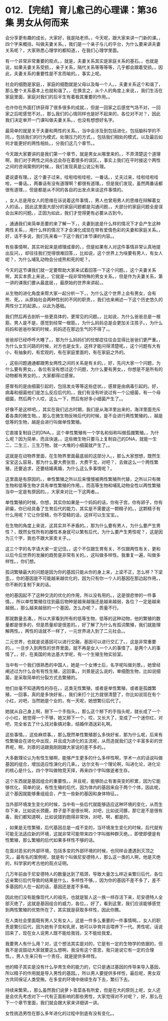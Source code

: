 # 012.【完结】育儿愈己的心理课：第36集 男女从何而来

会分享更有趣的成长，大家好，我是陆老师。，今天呢，跟大家来讲一门新的课。，四个字来概括，叫做夫妻关系。，我们是一个亲子与儿的平台，为什么要来讲夫妻关系呢？，大家熟悉心理学的都知道，，在我们心理学里面。

有一个非常非常重要的观点。，就是，夫妻关系其实是家庭关系的基石。，也就是说，如果夫妻关系受损，，亲子关系，隔代关系等等等等，几乎都会跟着受损。，因此，夫妻关系的重要性是不言而喻的。，事实上呢。

社会的细胞是家庭，，家庭的细胞就是父母以及每一个人。，夫妻关系这个和谐了，那么整个关系基本上也就和谐了。，在换言之，从个人的角度上来说，，我们生活在家庭里面，家庭对我们的后半生有着极其重要的作用。。

也许你在外面打拼获得了很多很多的成就，，但是一回家之后感觉气场不对，一回家之后呢感觉不对。，那么我们的心情同样也是好不起来的，各位对不对？，因此我们决定单开一门课叫做夫妻关系。，也没有想想好名字。

最简单的就是关于夫妻和两性的关系。，当中会涉及到包括进化，包括脑科学的不同，，包括我们的行为模式，处理压力的方式，，包括我们相处的模式，以及最后如何才能更好的两性相处。，分我们这几个章节。。

今天跟大家要讲的是我们第一个章节，就是男女从哪里来的。，不弄清楚这个道理啊，我们对于两性之间永远会存在着很多的误区。，事实上我们在平时接这个两性之间的咨询案例的时候，，我们发现真是公说公有理。

婆说婆有理。，这个妻子过来，哇啦哇啦哇啦，一番话。，丈夫过来，哇啦哇啦哇啦，一番话。，两番话有没有道理啊？都很有道理。，但是我们发现，虽然两番话都很有道理，，但是都是从不同的各自的出发点来谈这件事情的。

，女人总是用女人的思维在诉说着这件事情，，男人也曾用男人的思维在辩解着女人的话。，因此这里面大部分的家庭问题都是沟通问题，，大部分的家庭问题全是误会出来的问题。，正因为如此，我们才觉得更有必要从古到今。

，通通我们来简单恶要的来了解一下，，夫妻到底是什么样的情况下才会产生这种两性关系，，用什么样的情况下才会演化成现在带有爱情色彩的夫妻和家庭关系。，好，话不多说，我们先来看一下这个我们本节课的内容。。

有些事情啊，其实听起来是顺理成章的，，但是如果有人对这件事情非常认真地提出反问，，却往往我们觉得很难回答，，比如说，这个世界上为啥要有男人，有女人呢？，为什么哺乳动物会分成熊和死的呢？。

今天的这节课我们就一定要帮助大家来试着回答一下这个问题。，这个夫妻关系啊，其实本质上来说，，它就是一段非常特殊的男女关系。，但是作为夫妻关系，第一讲的课我们要从最底层，，最原始的世界来讲起，。

从生物的进化角度来帮大家一起分析一下，，为什么这个世界上会有男女，会有熊、死。，从原始社会两种性别的不同的职责，，我们也来阐述一下这个历史悠久的两性分工的起源。，以此为基础。

我们然后再去剖析一些更具体的，更常见的问题。，比如说，为什么爸爸总是一根筋，男人是不是，感觉到经常一根筋。，为什么妈妈总是会更加关注孩子。，为什么妈妈和爸爸吵架的时候，妈妈还在那边生气的不得了，。

爸爸却已经呼呼大睡了。，那为什么妈妈们的忧郁症往往会显得比爸爸们更严重。，为什么女生问路的时候，对方也是女生，这样才能问得清楚呢。，这个问题有大有小，有抽象的，有宏观的，有在家庭里面的，有在家庭之外的。

，这些问题通通都跟男女两性之间的关系是有关的。，好，先问大家一个问题，为什么要有男女。，各位有没有想过这个问题，为什么要有男女。，你想是不是所有的动物都有男女的。，大家都得过感冒。

感冒有的是由细菌引起的，包括发炎等等这些症状。，感冒是由病毒引起的。好，病毒和细菌他们是怎么反应后代的。，我们有没有听说过有一个公细菌，有一个母细菌，然后两个人哎，这么一下，然后有好多小细菌产生了。。

好像不是这样吧。，其实在我们远古时期，我们是从海洋里出来的，海洋里面充斥着各类的微生物。，那么在微生物反映后代的时候，是不会进行两性繁殖的。，越是低等的生物，越是会进行叫做单性繁殖。

它直接复制自己的DNA。，这个单性繁殖有一个学名和俗称叫做孤雌繁殖。，为什么呢？因为简单，而且快速。，这些微生物只要马上复制自己的DNA，就能一生二，二生三，三生万物，就一大堆的小细菌就产生了。。

这就是在动物界里面，在生物界里面最底层的这部分人。，那么大家想想，既然生宝宝这么容易，那为什么要大费张哲，大费干戈，对吧？，去做这么一个两性繁殖，还要追求，还要结婚离婚，为什么这么多事情呢？。

这里面是有原因的。，单性繁殖之所以后来慢慢被两性繁殖所代替，之所以只有微生物和低等生物才具有单性繁殖的作用。，而高等生物和哺乳动物全性以两性繁殖当中一定是有原因的。，大家来对比一下这两者。。

单性繁殖的时候，你想，其实你如果是一个妈妈的话，你有子宫，你有卵子，你有卵巢，你已经具备了生育后代的能力，其实是不需要这一颗精子的。，这颗精子有什么用呢？它让你受精，你不受精的话，这样可以生宝宝。。

在生物的角度上来说，这其实并不矛盾的。，那为什么要有男人，为什么要产生男性？，既然女性所有的雌性本身就可以繁有后代，为什么要产生男性呢？，这是因为三个字，我也不跟大家卖关子。。

这三个字的名字请大家一定记住。，这个不仅跟生育有关，不仅跟两性有关，更和以后今后世界的发展的趋势是非常有关的。，这叫做多样性。我重复一遍，叫做多样性。，你们想。

孤词繁殖最大的问题是因为你的基因只能从你的身上来，上梁不正，怎么样？下梁歪。，你的基因是不可能越来越优化的，因为只有你一个人的基因在那边起作用。，你不断的复制下来的话。

他的基因起不了这种交流的优化的作用，所以没有用的。，这是很悲惨的一件事情。，所以单性繁殖往往到最后物种是越来越强还是越来越弱，各位？一定是越来越弱。，那么越来越弱的一个基因，怎么办呢？，质量不行。

那就数量去凑。，所以大家看到所有的低等生物，低等的这种动物，他的繁殖的数量都是很多的，但是质量却是很差的。，好了解了为什么有孤词繁殖，我们就能理解两性。，两性的话就不一样了，一元世界进入到了二元社会。。

二元世界，也就是说基因可以进行交融，基因可以进行交汇了。，这是非常重要的。，一旦步入到两性的世界里面，就不再是女人一个人的事情了，是两个人的事情了。，好，在美国的肯达基大学呢，有一个生殖生物实验室。

当中有一个我们很熟悉的中国人，她是一个女博士后，名字呢叫做刘景。，她曾经阐述过为什么会有有性生殖，这回事。，刘景是这么说的，单细胞生物，比如说细菌，是采取简单的分裂方式去繁殖的。

他们丝毫不知道两性的存在。，这类无性繁殖，或者是单性繁殖，或者是孤雌繁殖，一回事，真的是多快好省。，我们来打个比方就很清楚了，你比如说现在有个小红，对吧，当然她是个女的，有一天呢，她想繁衍后代了。

她就从自己身上啊，掰下一个手指头。，那么这个掰下的手指头呢，就长成了一个小小红，她觉得一个不够，她又掰下一个，哎，又长大了，变成了一个迷你红，对吧，完全省去了什么找对象搞对象，结婚伴酒送彩礼啊。

这些事情。，这些麻烦事。，那么既然单性繁殖那么多快好省，那为什么呢，后来有性繁殖会在进化中出现，并且成为进化的主流呢，从而造就我们这个丰富多彩的世界呢，啊，刘景的话跟我刚刚跟大家说的差不多的。。

大多数理论认为有性生殖啊，能够产生更多的什么多样性啊，学术一点的话说叫做基因的组合，增加适应性演化的几率。，达尔文有一个理论啊，叫进化论，进化论的核心是什么，四个字叫做物竞天择，再来四个字叫做逝者生存。

这个东西就是基因组合的重要性。，并且呢，能够防止有害突变的积累，因为它能够优化，简单的说，有性生殖的后代，因为体内的基因来自于两个个体，因此呢，这个基因就能够重组组合，产生一些新的基因和身体特征。。

当外部环境发生变化的时候，当中有一些后代就能够适应这种环境的变化，从而生存下来，比如说长颈鹿，脖子是不是很长啊，对吧，比如说河豚，那它是不是很有毒，我们都知道啊，比如说猎豹跑得非常快，对吧，啊，都是的。

，如果是无性繁殖，后代基因总是一成不变的，当环境发生变化的时候，后代就有可能无法适应新的环境，这就非常可能带来四个字叫做种群灭绝。，即使即便是有性繁殖，那么繁殖的后代如果多样性不够的话。

在面对恶劣的外部环境，包括多变的外部环境的时候，也同样会遭遇到灭顶之灾。，最有名的案例呢，就是有个叫做尼安德特人，那么这一类的人啊，他是灭绝的，科学家的考古他的观点证明。

几万年前由于尼安德特人的数量达到了瓶颈，导致大量怎么样近亲繁衍后代，各位近亲繁衍后代导致的结果是什么，多样性不够。，因为你的基因不差不多了，差不多基因的人在一起的话，基因还是差不多嘛。

因此他们没有能像现代人的祖先，也就是智人这一族一样存活下来，尼安德特人全部灭绝了，这就是基因组合的威力，各位。，好了，看到这里，我们应该能够感觉到两性繁殖的优势所在了，其实就是获取多样性，因此你瞧。

在人类社会里面既有男人又有女人，这是一件多么重要的一件事情啊。，女人的职责是繁衍后代，因为她有子宫和乳房，她可以孕育并且喂养下一代。男性呢，话说回来了，现在女人说男人既不能给我钱，又不能给我爱。

我要男人有什么用？对，这个想法其实是对的，它是有一定的生物学的依据的，但我不是说鼓动大家就要这么想啊，我没有这个意思，我只是说它有一定的合理性。，男人生来只有一个责任，就是提供多样性。

他的精子其实是没有什么孕育生命的能力的，它只是通过基因的传导来导入基因，所以精子的作用就是导入男性的基因。，所以男人要提供多样性，最后呢，男女双方共同保证人类受贿，在多变的环境中继续生存下去，繁衍下去。

持续来繁荣。，那么虽然我们说萝卜青菜各有所爱，但是在大的原则上呢，女人还是会优先考虑对下一代有正面影响的那些男性，大家觉得对不对呢？，好，那么在下一个章节里面，我们就会跟大家来详细讲一讲。

女性挑选男性在那么多年进化的过程中到底有没有变化。。